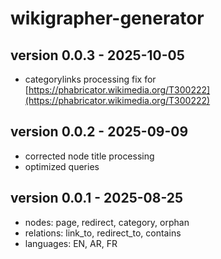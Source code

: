 # wikigrapher-generator

## version 0.0.3 - 2025-10-05

- categorylinks processing fix for [https://phabricator.wikimedia.org/T300222](https://phabricator.wikimedia.org/T300222)

## version 0.0.2 - 2025-09-09

- corrected node title processing
- optimized queries

## version 0.0.1 - 2025-08-25

- nodes: page, redirect, category, orphan
- relations: link_to, redirect_to, contains
- languages: EN, AR, FR
